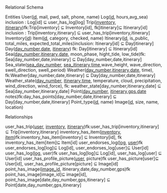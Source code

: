 Relational Schema

Entities
User(<u>id</u>, mail, pwd, salt, phone, name)
Log(<u>id</u>, hours,avg_sea) inclusion : Log[id] ⊆ user_has_log[log]
Trip(<u>inventory</u>, <u>itinerary</u>)fk:Trip[inventory] ⊆ Inventory[id], fk[itinerary]⊆ Itinerary[id] inclusion : Trip[inventory,itinerary] ⊆ user_has_trip[inventory,itinerary]
Inventory(<u>id</u>)
Item(<u>id</u>, category, checked, name)
Itinerary(<u>id</u>, is_public, total_miles, expected_total_miles)inclusion: Itinerary[id] ⊆ Day[itinerary]
Day(<u>day_number</u>,<u>date</u>, <u>itinerary</u>) fk: Day[itinerary] ⊆ Itinerary[id]
Sea(<u>day_number</u>,<u>itinerary</u>,<u>date</u>, moon_phase, hight_tide, low_tide)fk: Sea[day_number,date,ininerary] ⊆ Day[day_number,date,itinerary]
Sea_state(<u>sea_day_number</u>, <u>sea_itinerary</u>,<u>time</u>,wave_height, wave_direction, swell_direction, swell_period)
Weather(<u>day_number</u>,<u>itinerary</u>,<u>date</u>, time), fk:Weather[day_number,date,itinerary] ⊆ Day[day_number,date,itinerary]
Weather_state(<u>day_number</u>, <u>itinerary</u>,<u>time</u>, temperature, cloud, precipitation, wind_direction, wind_force), fk: weather_state[day_number,itinerary,date]  ⊆ Sea[day_number,itinerary,date]
Point(<u>day_number</u>, <u>itinerary</u>,<u>gps</u>,<u>date</u> notes)fk:day_has_points[day_number,date,itinerary]  ⊆ Day[day_number,date,itinerary]
Point_type(<u>id</u>, name)
Image(<u>id</u>, size, name, location)

Relationships


user_has_trip(<u>user</u>, <u>inventory</u>, <u>itinerary</u>)fk:user_has_trip[inventory,itinerary] ⊆ Trip[inventory,itinerary]
inventory_has_item(<u>inventory</u>, <u>item</u>)fk:inventory_has_item[inventory] ⊆ Inventory[id], fk inventory_has_item[item]⊆ Item[id]
user_endorses_log(<u>log</u>, <u>user</u>)fk user_endorses_log[log]⊆ Log[id], user_endorses_log[user]⊆ User[id]
user_has_log(<u>log</u>, user)fk user_has_log[log]⊆ Log[id], user_has_log[user] ⊆ User[id]
user_has_profile_picture(<u>user</u>, picture)fk user_has_picture[user]⊆ User[id], user_has_profile_picture[picture] ⊆ Image[id]
point_has_image(<u>image_id</u>, itinerary,date,day_number,gps)fk point_has_image[image_id]⊆ image[id], point_has_image[date,day_number,gps,itinerary] ⊆ Point[date,day_number,gps,itinerary]
